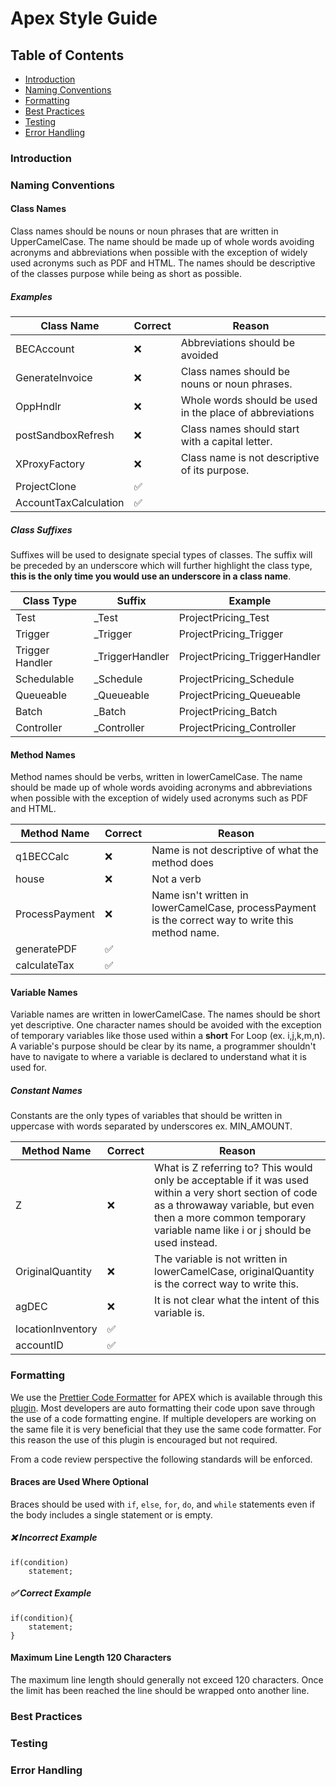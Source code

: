 # Apex Style Guide

## Table of Contents
* [Introduction](#Introduction)
* [Naming Conventions](#Naming-Conventions)
* [Formatting](#Formatting)
* [Best Practices](#Best-Practices)
* [Testing](#Testing)
* [Error Handling](#Error-Handling)


### Introduction
### Naming Conventions
#### Class Names
Class names should be nouns or noun phrases that are written in UpperCamelCase. The name should be made up of whole words avoiding acronyms and abbreviations when possible with the exception of widely used acronyms such as PDF and HTML. The names should be descriptive of the classes purpose while being as short as possible. 

##### Examples
Class Name | Correct | Reason
-----------|---------|-------|
BECAccount|:x:|Abbreviations should be avoided
GenerateInvoice|:x:|Class names should be nouns or noun phrases. 
OppHndlr|:x:|Whole words should be used in the place of abbreviations
postSandboxRefresh | :x:| Class names should start with a capital letter. 
XProxyFactory|:x:|Class name is not descriptive of its purpose.
ProjectClone|:white_check_mark:	
AccountTaxCalculation|:white_check_mark:	


##### Class Suffixes
Suffixes will be used to designate special types of classes. The suffix will be preceded by an underscore which will further highlight the class type, **this is the only time you would use an underscore in a class name**. 

Class Type | Suffix | Example
-----------|--------|---------
Test|_Test|ProjectPricing_Test
Trigger | _Trigger|ProjectPricing_Trigger
Trigger Handler | _TriggerHandler | ProjectPricing_TriggerHandler
Schedulable | _Schedule|ProjectPricing_Schedule
Queueable | _Queueable|ProjectPricing_Queueable
Batch | _Batch| ProjectPricing_Batch
Controller | _Controller | ProjectPricing_Controller

#### Method Names
Method names should be verbs, written in lowerCamelCase. The name should be made up of whole words avoiding acronyms and abbreviations when possible with the exception of widely used acronyms such as PDF and HTML. 

Method Name | Correct | Reason
-----------|---------|-------|
q1BECCalc | :x: | Name is not descriptive of what the method does
house|:x:| Not a verb
ProcessPayment |:x: | Name isn't written in lowerCamelCase, processPayment is the correct way to write this method name. 
generatePDF|:white_check_mark:|
calculateTax|:white_check_mark:|

#### Variable Names
Variable names are written in lowerCamelCase. The names should be short yet descriptive. One character names should be avoided with the exception of temporary variables like those used within a **short** For Loop (ex. i,j,k,m,n). A variable's purpose should be clear by its name, a programmer shouldn't have to navigate to where a variable is declared to understand what it is used for. 

##### Constant Names
Constants are the only types of variables that should be written in uppercase with words separated by underscores ex. MIN_AMOUNT. 


Method Name | Correct | Reason
-----------|---------|-------|
Z | :x: | What is Z referring to? This would only be acceptable if it was used within a very short section of code as a throwaway variable, but even then a more common temporary variable name like i or j should be used instead. 
OriginalQuantity|:x:| The variable is not written in lowerCamelCase, originalQuantity is the correct way to write this. 
agDEC |:x: | It is not clear what the intent of this variable is. 
locationInventory|:white_check_mark:|
accountID|:white_check_mark:|

### Formatting
We use the [Prettier Code Formatter](https://developer.salesforce.com/tools/vscode/en/user-guide/prettier/) for APEX which is available through this [plugin](https://github.com/dangmai/prettier-plugin-apex).  Most developers are auto formatting their code upon save through the use of a code formatting engine. If multiple developers are working on the same file it is very beneficial that they use the same code formatter. For this reason the use of this plugin is encouraged but not required.

From a code review perspective the following standards will be enforced.

#### Braces are Used Where Optional
Braces should be used with `if`, `else`, `for`, `do`, and `while` statements even if the body includes a single statement or is empty.
##### :x: Incorrect Example 
```apex
if(condition)
    statement;
```
#####  :white_check_mark: Correct Example
```apex
if(condition){
    statement;
}
```

#### Maximum Line Length 120 Characters
The maximum line length should generally not exceed 120 characters. Once the limit has been reached the line should be wrapped onto another line. 


### Best Practices
### Testing
### Error Handling
